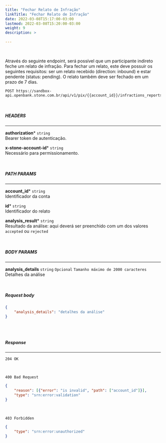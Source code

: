 ```yaml
---
title: "Fechar Relato de Infração"
linkTitle: "Fechar Relato de Infração"
date: 2022-03-08T15:17:00-03:00
lastmod: 2022-03-08T15:20:00-03:00
weight: 9
description: >
  
---
```

<br>

Através do seguinte endpoint, será possível que um participante indireto feche um relato de infração. Para fechar um relato, este deve possuir os seguintes requisitos: ser um relato recebido (direction: inbound) e estar pendente (status: pending). O relato também deve ser fechado em um prazo de 7 dias.


```
POST https://sandbox-api.openbank.stone.com.br/api/v1/pix/{{account_id}}/infractions_reports/{{id}}/actions/{{analysis_result}}

```

<br>

##### **HEADERS**
---

**authorization*** `string`
<br> Bearer token de autenticação.

**x-stone-account-id*** `string`
<br> Necessário para permissionamento.

<br>

##### **PATH PARAMS**
---

**account_id*** `string`
<br>Identificador da conta

**id*** `string`
<br>Identificador do relato

**analysis_result*** `string`
<br>Resultado da análise: aqui deverá ser preenchido com um dos valores `accepted` ou `rejected`

<br>

##### **BODY PARAMS**
---

**analysis_details** `string` `Opcional` `Tamanho máximo de 2000 caracteres`
<br> Detalhes da análise

<br>

##### **Request body**


```json
{
    "analysis_details": "detalhes da análise"
}

```
<br> <br> 

##### **Response**
---

```
204 OK
```

<br>

```
400 Bad Request
```

```json
{
    "reason": [{"error": "is invalid", "path": ["account_id"]}],
    "type": "srn:error:validation"
}
```

<br>

```
403 Forbidden
```

```json
{
    "type": "srn:error:unauthorized"
}
```
